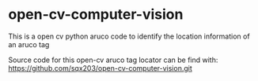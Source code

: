 # open-cv-computer-vision
This is a open cv python aruco code to identify the location information of an aruco tag

Source code for this open-cv aruco tag locator can be find with:
https://github.com/sqx203/open-cv-computer-vision.git

